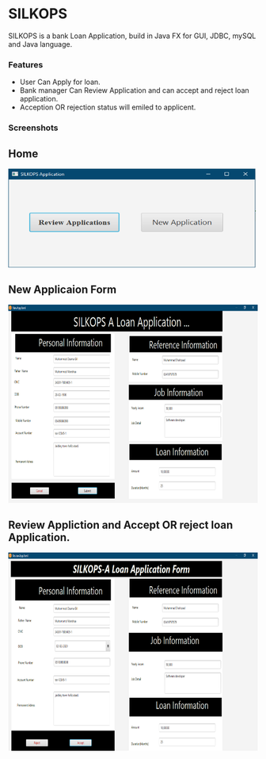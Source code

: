 # SILKOPS
SILKOPS is a bank Loan Application, build in Java FX for GUI, JDBC, mySQL and Java language. 
<h3>Features</h3>
<ul>
<li>User Can Apply for loan.</li>
<li>Bank manager Can Review Application and can accept and reject loan application.</li>
<li>Acception OR rejection status will emiled to applicent.</li>
</ul>

<h3>Screenshots</h3>

<h2>Home</h2>
<img src="assets/home.PNG" width="500" height="200">

<h2>New Applicaion Form</h2>
<img src="assets/newApp.PNG" width="800" height="400">

<h2>Review Appliction and Accept OR reject loan Application.</h2>
<img src="assets/reviewApp.PNG" width="800" height="400">
